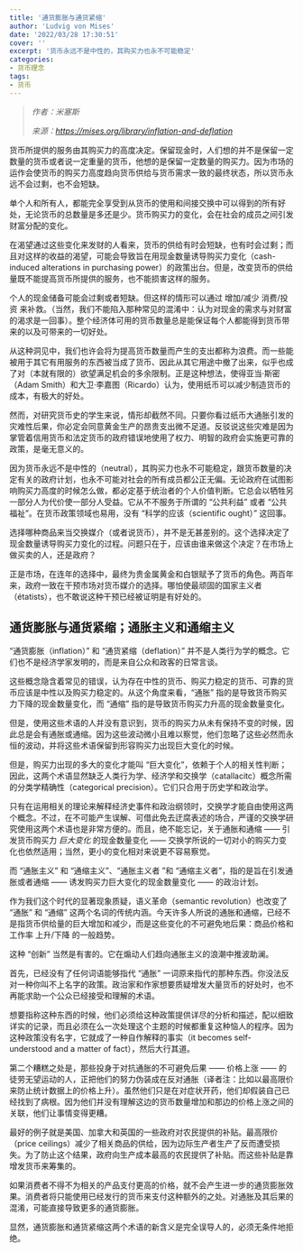 ```yaml
---
title: '通货膨胀与通货紧缩'
author: 'Ludvig von Mises'
date: '2022/03/28 17:30:51'
cover: ''
excerpt: '货币永远不是中性的，其购买力也永不可能稳定'
categories:
- 货币理念
tags:
- 货币
---
```



> *作者：米塞斯*
> 
> *来源：<https://mises.org/library/inflation-and-deflation>*



货币所提供的服务由其购买力的高度决定。保留现金时，人们想的并不是保留一定数量的货币或者说一定重量的货币，他想的是保留一定数量的购买力。因为市场的运作会使货币的购买力高度趋向货币供给与货币需求一致的最终状态，所以货币永远不会过剩，也不会短缺。

单个人和所有人，都能完全享受到从货币的使用和间接交换中可以得到的所有好处，无论货币的总数量是多还是少。货币购买力的变化，会在社会的成员之间引发财富分配的变化。

在渴望通过这些变化来发财的人看来，货币的供给有时会短缺，也有时会过剩；而且对这样的收益的渴望，可能会导致旨在用现金数量诱导购买力变化（cash-induced alterations in purchasing power）的政策出台。但是，改变货币的供给量既不能提高货币所提供的服务，也不能损害这样的服务。

个人的现金储备可能会过剩或者短缺。但这样的情形可以通过 增加/减少 消费/投资 来补救。（当然，我们不能陷入那种常见的混淆中：认为对现金的需求与对财富的渴求是一回事）。整个经济体可用的货币数量总是能保证每个人都能得到货币带来的以及可带来的一切好处。

从这种洞见中，我们也许会将为提高货币数量而产生的支出都称为浪费。而一些能被用于其它有用服务的东西被当成了货币、因此从其它用途中撤了出来，似乎也成了对（本就有限的）欲望满足机会的多余限制。正是这种想法，使得亚当·斯密（Adam Smith）和大卫·李嘉图（Ricardo）认为，使用纸币可以减少制造货币的成本，有极大的好处。

然而，对研究货币史的学生来说，情形却截然不同。只要你看过纸币大通胀引发的灾难性后果，你必定会同意黄金生产的昂贵支出微不足道。反驳说这些灾难是因为掌管着信用货币和法定货币的政府错误地使用了权力、明智的政府会实施更可靠的政策，是毫无意义的。

因为货币永远不是中性的（neutral），其购买力也永不可能稳定，跟货币数量的决定有关的政府计划，也永不可能对社会的所有成员都公正无偏。无论政府在试图影响购买力高度的时候怎么做，都必定基于统治者的个人价值判断。它总会以牺牲另一部分人为代价使一部分人受益。它从不不服务于所谓的 “公共利益” 或者 “公共福祉”。在货币政策领域也易用，没有 “科学的应该（scientific ought）” 这回事。

选择哪种商品来当交换媒介（或者说货币），并不是无甚差别的。这个选择决定了现金数量诱导购买力变化的过程。问题只在于，应该由谁来做这个决定？在市场上做买卖的人，还是政府？

正是市场，在连年的选择中，最终为贵金属黄金和白银赋予了货币的角色。两百年来，政府一致在干预市场对货币媒介的选择。哪怕使最顽固的国家主义者（étatists），也不敢说这种干预已经被证明是有好处的。

## 通货膨胀与通货紧缩；通胀主义和通缩主义

“通货膨胀（inflation）” 和 “通货紧缩（deflation）” 并不是人类行为学的概念。它们也不是经济学家发明的，而是来自公众和政客的日常言谈。

这些概念隐含着常见的错误，认为存在中性的货币、购买力稳定的货币、可靠的货币应该是中性以及购买力稳定的。从这个角度来看，“通胀” 指的是导致货币购买力下降的现金数量变化，而 “通缩” 指的是导致货币购买力升高的现金数量变化。

但是，使用这些术语的人并没有意识到，货币的购买力从未有保持不变的时候，因此总是会有通胀或通缩。因为这些波动微小且难以察觉，他们忽略了这些必然而永恒的波动，并将这些术语保留到形容购买力出现巨大变化的时候。

但是，购买力出现的多大的变化才能叫 “巨大变化”，依赖于个人的相关性判断；因此，这两个术语显然缺乏人类行为学、经济学和交换学（catallacitc）概念所需的分类学精确性（categorical precision）。它们只合用于历史学和政治学。

只有在运用相关的理论来解释经济史事件和政治纲领时，交换学才能自由使用这两个概念。不过，在不可能产生误解、可借此免去迂腐表述的场合，严谨的交换学研究使用这两个术语也是非常方便的。而且，绝不能忘记，关于通胀和通缩 —— 引发货币购买力 *巨大变化* 的现金数量变化 —— 交换学所说的一切对小的购买力变化也依然适用；当然，更小的变化相对来说更不容易察觉。

而 “通胀主义” 和 “通缩主义”、“通胀主义者 ”和 “通缩主义者”，指的是旨在引发通胀或者通缩 —— 诱发购买力巨大变化的现金数量变化 —— 的政治计划。

作为我们这个时代的显著现象质疑，语义革命（semantic revolution）也改变了 “通胀” 和 “通缩” 这两个名词的传统内涵。今天许多人所说的通胀和通缩，已经不是指货币供给量的巨大增加和减少，而是这些变化的不可避免地后果：商品价格和工作率 上升/下降 的一般趋势。

这种 “创新” 当然是有害的。它在煽动人们趋向通胀主义的浪潮中推波助澜。

首先，已经没有了任何词语能够指代 “通胀” 一词原来指代的那种东西。你没法反对一种你叫不上名字的政策。政治家和作家想要质疑增发大量货币的好处时，也不再能求助一个公众已经接受和理解的术语。

想要指称这种东西的时候，他们必须给这种政策提供详尽的分析和描述，配以细致详实的记录，而且必须在么一次处理这个主题的时候都重复这种恼人的程序。因为这种政策没有名字，它就成了一种自作解释的事实（it becomes self-understood and a matter of fact），然后大行其道。

第二个糟糕之处是，那些投身于对抗通胀的不可避免后果 —— 价格上涨 —— 的徒劳无望运动的人，正把他们的努力伪装成在反对通胀（译者注：比如以最高限价来防止统计数据上的价格上升）。虽然他们只是在对症状开药，他们却假装自己已经找到了病根。因为他们并没有理解这边的货币数量增加和那边的价格上涨之间的关联，他们让事情变得更糟。

最好的例子就是美国、加拿大和英国的一些政府对农民提供的补贴。最高限价（price ceilings）减少了相关商品的供给，因为边际生产者生产了反而遭受损失。为了防止这个结果，政府向生产成本最高的农民提供了补贴。而这些补贴是靠增发货币来筹集的。

如果消费者不得不为相关的产品支付更高的价格，就不会产生进一步的通货膨胀效果。消费者将只能使用已经发行的货币来支付这种额外的之处。对通胀及其后果的混淆，可能直接导致更多的通货膨胀。

显然，通货膨胀和通货紧缩这两个术语的新含义是完全误导人的，必须无条件地拒绝。







